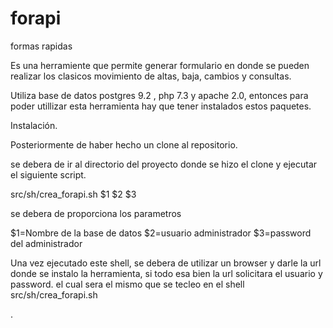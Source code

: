 # forapi
formas rapidas

Es una herramiente que permite generar formulario en donde se pueden realizar los clasicos movimiento de altas, baja, cambios y consultas.

Utiliza base de datos postgres 9.2 , php 7.3 y apache 2.0, entonces para poder utillizar esta herramienta hay que
tener instalados estos paquetes.

Instalación.

Posteriormente de haber hecho un clone al repositorio.

se debera de ir al directorio del proyecto donde se hizo el clone y ejecutar el siguiente script.

src/sh/crea_forapi.sh   $1 $2 $3 

se debera de proporciona los parametros

$1=Nombre de la base de datos
$2=usuario administrador
$3=password del administrador


Una vez ejecutado este shell, se debera de utilizar un browser y darle la url donde se instalo la herramienta, 
si todo esa bien la url solicitara el usuario y password. el cual  sera el mismo que se tecleo en el shell 
src/sh/crea_forapi.sh

.


